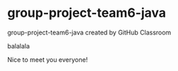 # group-project-team6-java
group-project-team6-java created by GitHub Classroom


balalala



Nice to meet you everyone!
